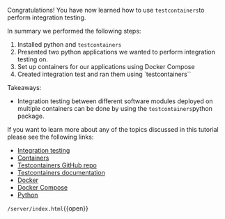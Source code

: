 Congratulations! You have now learned how to use `testcontainers`to perform integration testing.

In summary we performed the following steps:
1. Installed python and `testcontainers`
2. Presented two python applications we wanted to perform integration testing on.
3. Set up containers for our applications using Docker Compose
4. Created integration test and ran them using `testcontainers``

Takeaways:
- Integration testing between different software modules deployed on multiple containers can be done by using the `testcontainers`python package.

If you want to learn more about any of the topics discussed in this tutorial please see the following links:

* [Integration testing](https://en.wikipedia.org/wiki/Integration_testing)
* [Containers](https://en.wikipedia.org/wiki/OS-level_virtualization)
* [Testcontainers GitHub repo](https://github.com/testcontainers/testcontainers-python)
* [Testcontainers documentation](https://testcontainers-python.readthedocs.io/en/latest/)
* [Docker](https://docs.docker.com/get-started/overview/)
* [Docker Compose](https://docs.docker.com/compose/)
* [Python](https://www.python.org/about/)


`/server/index.html`{{open}}
